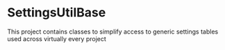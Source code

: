 SettingsUtilBase
================

This project contains classes to simplify access to generic settings tables used across virtually every project
